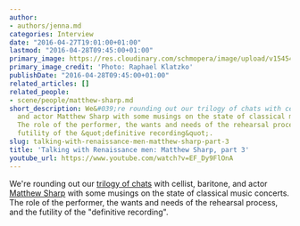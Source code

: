 ```yaml
---
author:
- authors/jenna.md
categories: Interview
date: "2016-04-27T19:01:00+01:00"
lastmod: "2016-04-28T09:45:00+01:00"
primary_image: https://res.cloudinary.com/schmopera/image/upload/v1545409169/media/webhook-uploads/1461780242230/2016-04-27---Sharp.jpg.jpg
primary_image_credit: 'Photo: Raphael Klatzko'
publishDate: "2016-04-28T09:45:00+01:00"
related_articles: []
related_people:
- scene/people/matthew-sharp.md
short_description: We&#039;re rounding out our trilogy of chats with cellist, baritone,
  and actor Matthew Sharp with some musings on the state of classical music concerts.
  The role of the performer, the wants and needs of the rehearsal process, and the
  futility of the &quot;definitive recording&quot;.
slug: talking-with-renaissance-men-matthew-sharp-part-3
title: 'Talking with Renaissance men: Matthew Sharp, part 3'
youtube_url: https://www.youtube.com/watch?v=EF_Dy9FlOnA
---
```


We're rounding out our [trilogy of chats](/talking-with-renaissance-men-matthew-sharp/) with cellist, baritone, and actor [Matthew Sharp](/scene/people/matthew-sharp/) with some musings on the state of classical music concerts. The role of the performer, the wants and needs of the rehearsal process, and the futility of the "definitive recording".
